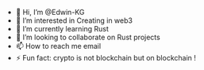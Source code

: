 - 👋 Hi, I’m @Edwin-KG
- 👀 I’m interested in Creating in web3
- 🌱 I’m currently learning Rust
- 💞️ I’m looking to collaborate on Rust projects
- 📫 How to reach me email
- ⚡ Fun fact: crypto is not blockchain but on blockchain !

<!---
Edwin-KG/Edwin-KG is a ✨ special ✨ repository because its `README.md` (this file) appears on your GitHub profile.
You can click the Preview link to take a look at your changes.
--->
